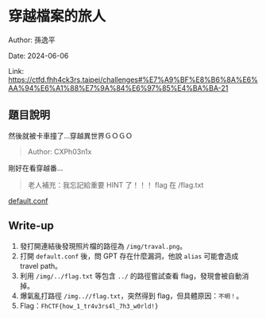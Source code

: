 # 穿越檔案的旅人

Author: 孫逸平

Date: 2024-06-06

Link: https://ctfd.fhh4ck3rs.taipei/challenges#%E7%A9%BF%E8%B6%8A%E6%AA%94%E6%A1%88%E7%9A%84%E6%97%85%E4%BA%BA-21

## 題目說明

然後就被卡車撞了...穿越異世界ＧＯＧＯ
> Author: CXPh03n1x

剛好在看穿越番...

> 老人補充：我忘記給重要 HINT 了！！！ flag 在 /flag.txt

[default.conf](./src.default.conf)

## Write-up

1. 發打開連結後發現照片檔的路徑為 `/img/traval.png`。
2. 打開 `default.conf` 後，問 GPT 存在什麼漏洞，他說 `alias` 可能會造成 travel path。
3. 利用 `/img/../flag.txt` 等包含 `../` 的路徑嘗試查看 flag，發現會被自動消掉。
4. 爆氣亂打路徑 `/img..//flag.txt`，突然得到 flag，但具體原因：`不明！`。
5. Flag：`FhCTF{how_1_tr4v3rs4l_7h3_w0rld!}`
